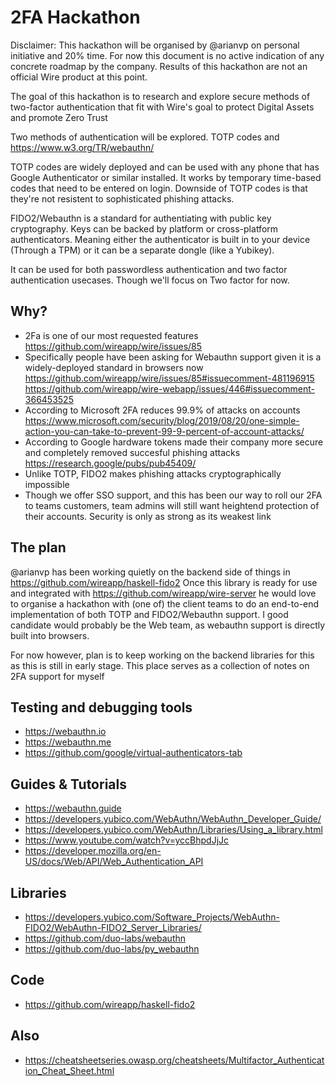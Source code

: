 # 2FA Hackathon
Disclaimer: This hackathon will be organised by @arianvp  on personal initiative and 20% time. For now this document
is no active indication of any concrete roadmap by the company. Results of this hackathon are not an official Wire product at this point.

The goal of this hackathon is to research and explore secure methods of two-factor authentication that fit with Wire's goal to protect Digital Assets and promote Zero Trust

Two methods of authentication will be explored.  TOTP codes and https://www.w3.org/TR/webauthn/

TOTP codes are widely deployed and can be used with any phone that has Google Authenticator or similar installed.
It works by temporary time-based codes that need to be entered on login. Downside of TOTP codes is that they're not resistent to sophisticated phishing attacks.

FIDO2/Webauthn is a standard for authentiating with public key cryptography. Keys can be backed by platform or cross-platform authenticators. Meaning either the authenticator is built in to your device (Through a TPM) or it can be a separate dongle (like a Yubikey).

It can be used for both passwordless authentication and two factor authentication usecases. Though we'll focus on
Two factor for now.


## Why?

* 2Fa is one of our most requested features https://github.com/wireapp/wire/issues/85
* Specifically people have been asking for Webauthn support given it is a widely-deployed standard in browsers now https://github.com/wireapp/wire/issues/85#issuecomment-481196915 https://github.com/wireapp/wire-webapp/issues/446#issuecomment-366453525
* According to Microsoft 2FA reduces 99.9% of attacks on accounts https://www.microsoft.com/security/blog/2019/08/20/one-simple-action-you-can-take-to-prevent-99-9-percent-of-account-attacks/
* According to Google hardware tokens made their company more secure and completely removed succesful phishing attacks https://research.google/pubs/pub45409/
* Unlike TOTP, FIDO2 makes phishing attacks cryptographically impossible
* Though we offer SSO support, and this has been our way to roll our 2FA to teams customers, team admins will still want heightend protection of their accounts. Security is only as strong as its weakest link

## The plan
@arianvp has been working quietly on the backend side of things in https://github.com/wireapp/haskell-fido2 
Once this library is ready for use and integrated with https://github.com/wireapp/wire-server he would love to organise
a hackathon with (one of) the client teams to do an end-to-end implementation of both TOTP and FIDO2/Webauthn support.
I good candidate would probably be the Web team, as webauthn support is directly built into browsers. 

For now however, plan is to keep working on the backend libraries for this as this is still in early stage.
This place serves as a collection of notes on 2FA support for myself

## Testing and debugging tools
* https://webauthn.io
* https://webauthn.me
* https://github.com/google/virtual-authenticators-tab

## Guides & Tutorials
* https://webauthn.guide
* https://developers.yubico.com/WebAuthn/WebAuthn_Developer_Guide/
* https://developers.yubico.com/WebAuthn/Libraries/Using_a_library.html
* https://www.youtube.com/watch?v=yccBhpdJjJc
* https://developer.mozilla.org/en-US/docs/Web/API/Web_Authentication_API

## Libraries
* https://developers.yubico.com/Software_Projects/WebAuthn-FIDO2/WebAuthn-FIDO2_Server_Libraries/
* https://github.com/duo-labs/webauthn
* https://github.com/duo-labs/py_webauthn

## Code
* https://github.com/wireapp/haskell-fido2

## Also
* https://cheatsheetseries.owasp.org/cheatsheets/Multifactor_Authentication_Cheat_Sheet.html
